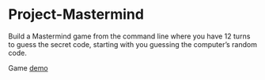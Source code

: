 # Project-Mastermind
Build a Mastermind game from the command line where you have 12 turns to guess the secret code, starting with you guessing the computer’s random code.

Game [demo](https://replit.com/@monaxx1/CLI-Mastermind?v=1)
